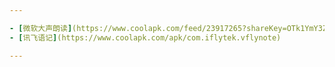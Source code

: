 ```yaml
---

- [微软大声朗读](https://www.coolapk.com/feed/23917265?shareKey=OTk1YmY3ZjM1NDdmNjAwMzhjZTA~&shareUid=1553441&shareFrom=com.coolapk.market_10.5.3)
- [讯飞语记](https://www.coolapk.com/apk/com.iflytek.vflynote)

---
```

